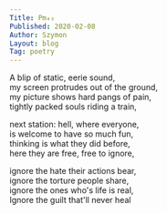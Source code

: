 ```yaml
---
Title: Pm₄₃  
Published: 2020-02-08
Author: Szymon  
Layout: blog  
Tag: poetry  
---
```

A blip of static, eerie sound,  
my screen protrudes out of the ground,  
my picture shows hard pangs of pain,  
tightly packed souls riding a train,  

next station: hell, where everyone,  
is welcome to have so much fun,  
thinking is what they did before,  
here they are free, free to ignore,  

ignore the hate their actions bear,  
ignore the torture people share,  
ignore the ones who's life is real,  
Ignore the guilt that'll never heal  
